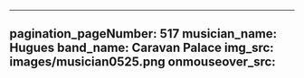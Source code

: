 ------
pagination_pageNumber: 517
musician_name: Hugues
band_name: Caravan Palace
img_src: images/musician0525.png
onmouseover_src: 
------